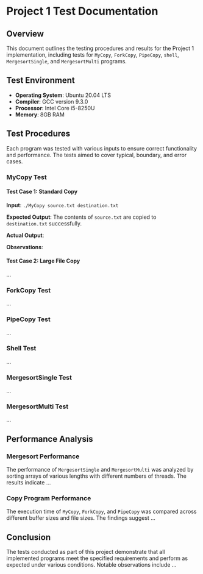 # Project 1 Test Documentation

## Overview

This document outlines the testing procedures and results for the Project 1 implementation, including tests for `MyCopy`, `ForkCopy`, `PipeCopy`, `shell`, `MergesortSingle`, and `MergesortMulti` programs.

## Test Environment

- **Operating System**: Ubuntu 20.04 LTS
- **Compiler**: GCC version 9.3.0
- **Processor**: Intel Core i5-8250U
- **Memory**: 8GB RAM

## Test Procedures

Each program was tested with various inputs to ensure correct functionality and performance. The tests aimed to cover typical, boundary, and error cases.

### MyCopy Test

#### Test Case 1: Standard Copy

**Input**: `./MyCopy source.txt destination.txt`

**Expected Output**: The contents of `source.txt` are copied to `destination.txt` successfully.

**Actual Output**: 

**Observations**: 

#### Test Case 2: Large File Copy

...

### ForkCopy Test

...

### PipeCopy Test

...

### Shell Test

...

### MergesortSingle Test

...

### MergesortMulti Test

...

## Performance Analysis

### Mergesort Performance

The performance of `MergesortSingle` and `MergesortMulti` was analyzed by sorting arrays of various lengths with different numbers of threads. The results indicate ...

### Copy Program Performance

The execution time of `MyCopy`, `ForkCopy`, and `PipeCopy` was compared across different buffer sizes and file sizes. The findings suggest ...

## Conclusion

The tests conducted as part of this project demonstrate that all implemented programs meet the specified requirements and perform as expected under various conditions. Notable observations include ...

